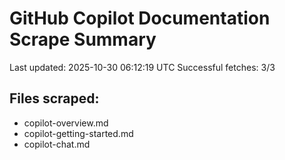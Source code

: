 # GitHub Copilot Documentation Scrape Summary

Last updated: 2025-10-30 06:12:19 UTC
Successful fetches: 3/3

## Files scraped:
- copilot-overview.md
- copilot-getting-started.md
- copilot-chat.md
